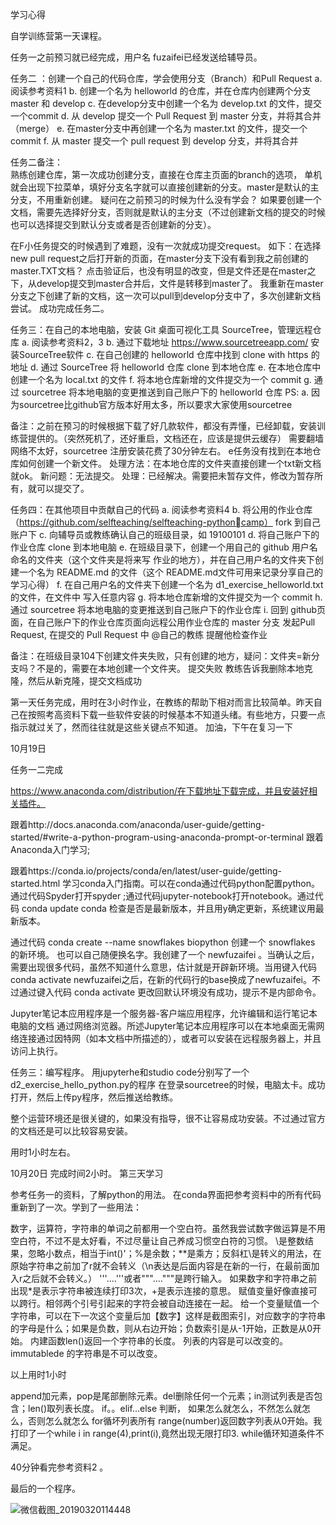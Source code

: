 学习心得

自学训练营第一天课程。

任务一之前预习就已经完成，用户名 fuzaifei已经发送给辅导员。

任务二 ：创建⼀个⾃⼰的代码仓库，学会使⽤分⽀（Branch）和Pull Request
a. 阅读参考资料1
b. 创建⼀个名为 helloworld 的仓库，并在仓库内创建两个分⽀ master 和 develop
c. 在develop分⽀中创建⼀个名为 develop.txt 的⽂件，提交⼀个commit
d. 从 develop 提交⼀个 Pull Request 到 master 分⽀，并将其合并（merge）
e. 在master分⽀中再创建⼀个名为 master.txt 的⽂件，提交⼀个commit
f. 从 master 提交⼀个 pull request 到 develop 分⽀，并将其合并

任务二备注：  
熟练创建仓库，第一次成功创建分支，直接在仓库主页面的branch的选项， 单机就会出现下拉菜单，填好分支名字就可以直接创建新的分支。master是默认的主分支，不用重新创建。               疑问在之前预习的时候为什么没有学会？
如果要创建一个文档，需要先选择好分支，否则就是默认的主分支（不过创建新文档的提交的时候也可以选择提交到默认分支或者是否创建新的分支）。

在F小任务提交的时候遇到了难题，没有一次就成功提交request。
如下：在选择new pull request之后打开新的页面，在master分支下没有看到我之前创建的master.TXT文档？  点击验证后，也没有明显的改变，但是文件还是在master之下，从develop提交到master合并后，文件是转移到master了。
我重新在master分支之下创建了新的文档，这一次可以pull到develop分支中了，多次创建新文档尝试。
成功完成任务二。

任务三：在⾃⼰的本地电脑，安装 Git 桌⾯可视化⼯具 SourceTree，管理远程仓库
a. 阅读参考资料2，3
b. 通过下载地址 https://www.sourcetreeapp.com/ 安装SourceTree软件
c. 在⾃⼰创建的 helloworld 仓库中找到 clone with https 的地址
d. 通过 SourceTree 将 helloworld 仓库 clone 到本地仓库
e. 在本地仓库中创建⼀个名为 local.txt 的⽂件
f. 将本地仓库新增的⽂件提交为⼀个 commit
g. 通过 sourcetree 将本地电脑的变更推送到⾃⼰账户下的 helloworld 仓库
PS:
a. 因为sourcetree⽐github官⽅版本好⽤太多，所以要求⼤家使⽤sourcetree

备注：之前在预习的时候根据下载了好几款软件，都没有弄懂，已经卸载，安装训练营提供的。（突然死机了，还好重启，文档还在，应该是提供云缓存）
需要翻墙网络不太好，sourcetree 注册安装花费了30分钟左右。
e任务没有找到在本地仓库如何创建一个新文件。   处理方法：在本地仓库的文件夹直接创建一个txt新文档就ok。
新问题：无法提交。   处理：已经解决。需要把未暂存文件，修改为暂存所有，就可以提交了。

任务四：在其他项⽬中贡献⾃⼰的代码
a. 阅读参考资料4
b. 将公⽤的作业仓库（https://github.com/selfteaching/selfteaching-pythoncamp） fork 到⾃⼰账户下
c. 向辅导员或教练确认⾃⼰的班级⽬录，如 19100101
d. 将⾃⼰账户下的作业仓库 clone 到本地电脑
e. 在班级⽬录下，创建⼀个⽤⾃⼰的 github ⽤户名命名的⽂件夹（这个⽂件夹是将来写
作业的地⽅），并在⾃⼰⽤户名的⽂件夹下创建⼀个名为 README.md 的⽂件（这个
README.md⽂件可⽤来记录分享⾃⼰的学习⼼得）
f. 在⾃⼰⽤户名的⽂件夹下创建⼀个名为 d1_exercise_helloworld.txt 的⽂件，在⽂件中
写⼊任意内容
g. 将本地仓库新增的⽂件提交为⼀个 commit
h. 通过 sourcetree 将本地电脑的变更推送到⾃⼰账户下的作业仓库
i. 回到 github⻚⾯，在⾃⼰账户下的作业仓库⻚⾯向远程公⽤作业仓库的 master 分⽀
发起Pull Request, 在提交的 Pull Request 中 @⾃⼰的教练 提醒他检查作业


备注：在班级目录104下创建文件夹失败，只有创建的地方，疑问：文件夹=新分支吗？不是的，需要在本地创建一个文件夹。
提交失败  教练告诉我删除本地克隆，然后从新克隆，提交文档成功

第一天任务完成，用时在3小时作业，在教练的帮助下相对而言比较简单。昨天自己在按照考高资料下载一些软件安装的时候基本不知道头绪。有些地方，只要一点指示就过关了，然而往往就是这些关键点不知道。
加油，下午在复习一下

10月19日

任务一二完成

https://www.anaconda.com/distribution/在下载地址下载完成，并且安装好相关插件。

跟着http://docs.anaconda.com/anaconda/user-guide/getting-started/#write-a-python-program-using-anaconda-prompt-or-terminal   跟着Anaconda入门学习;

跟着https://conda.io/projects/conda/en/latest/user-guide/getting-started.html    学习conda入门指南。可以在conda通过代码python配置python。通过代码Spyder打开spyder ;通过代码jupyter-notebook打开notebook。通过代码  conda update conda  检查是否是最新版本，并且用y确定更新，系统建议用最新版本。

通过代码 conda create --name snowflakes biopython  创建一个 snowflakes 的新环境。 也可以自己随便换名字。我创建了一个 newfuzaifei 。当确认之后，需要出现很多代码，虽然不知道什么意思，估计就是开辟新环境。当用键入代码 conda activate newfuzaifei之后，在新的代码行的base换成了newfuzaifei。不过通过键入代码 conda activate 更改回默认环境没有成功，提示不是内部命令。

Jupyter笔记本应用程序是一个服务器-客户端应用程序，允许编辑和运行笔记本电脑的文档 通过网络浏览器。所述Jupyter笔记本应用程序可以在本地桌面无需网络连接通过因特网（如本文档中所描述的），或者可以安装在远程服务器上，并且访问上执行。


任务三：编写程序。
用jupyterhe和studio code分别写了一个d2_exercise_hello_python.py的程序
在登录sourcetree的时候，电脑太卡。成功打开，然后上传py程序，然后推送给教练。


整个运营环境还是很关键的，如果没有指导，很不让容易成功安装。不过通过官方的文档还是可以比较容易安装。

用时1小时左右。

10月20日  完成时间2小时。
第三天学习

参考任务一的资料，了解python的用法。
在conda界面把参考资料中的所有代码重新到了一次。学到了一些用法：

数字，运算符，字符串的单词之前都用一个空白符。虽然我尝试数字做运算是不用空白符，不过不是太好看，不过尽量让自己养成习惯空白符的习惯。
\\是整数结果，忽略小数点，相当于int()'；%是余数；**是乘方；反斜杠\是转义的用法，在原始字符串之前加了r就不会转义（\n表达是后面内容是在新的一行，在最前面加入r之后就不会转义。）
'''....'''或者"""...."""是跨行输入。
如果数字和字符串之前出现*是表示字符串被连续打印3次，+是表示连接的意思。
赋值变量好像直接可以跨行。相邻两个引号引起来的字符会被自动连接在一起。
给一个变量赋值一个字符串，可以在下一次这个变量后加【数字】这样是截图索引，对应数字的字符串的字母是什么；如果是负数，则从右边开始；负数索引是从-1开始，正数是从0开始。
内建函数len()返回一个字符串的长度。
列表的内容是可以改变的。immutablede 的字符串是不可以改变。

以上用时1小时

append加元素，pop是尾部删除元素。del删除任何一个元素；in测试列表是否包含；len()取列表长度。
if。。elif...else 判断， 如果怎么就怎么，不然怎么就怎么，否则怎么就怎么
for循坏列表所有
range(number)返回数字列表从0开始。我打印了一个while i in range(4),print(i),竟然出现无限打印3.   while循环知道条件不满足。

40分钟看完参考资料2 。

最后的一个程序。

![微信截图_20190320114448](D:\Desktop\微信截图_20190320114448.png)

